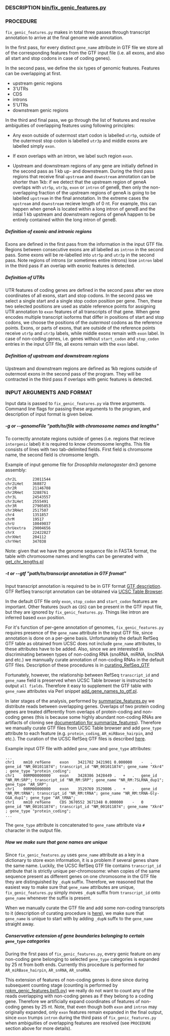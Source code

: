 ### DESCRIPTION [bin/fix_genic_features.py](https://github.com/getopt/EXPRESSION_BY_FEATURE/blob/master/bin/fix_genic_features.py)

### PROCEDURE

`fix_genic_features.py` makes in total three passes through transcript
annotation to arrive at the final genome wide annotation.

In the first pass, for every distinct `gene_name` attribute in GTF file we
store all of the corresponding features from the GTF input file (i.e. all
exons, and also all start and stop codons in case of coding genes).

In the second pass, we define the six types of genomic features. Features can
be overlapping at first.

 - upstream genic regions
 - 3'UTRs
 - CDS
 - introns
 - 5'UTRs
 - downstream genic regions

In the third and final pass, we go through the list of features and resolve
ambiguities of overlapping features using following principles:

- Any exon outside of outermost start codon is labelled `utr5p`, outside of the
  outermost stop codon is labelled `utr3p` and middle exons are labelled simply
  `exon`.

- If exon overlaps with an intron, we label such region `exon`.

- Upstream and downstream regions of any gene are initially defined in the
  second pass as 1 kb up- and downstream. During the third pass regions that
  receive final `upstream` and `downstream` annotation can be shorter than 1kb:
  if we detect that the upstream region of geneA overlaps with `utr5p`,
  `utr3p`, `exon` or `intron` of geneB, then only the non-overlapping fraction
  of the upstream regions of geneA is going to be labelled `upstream` in the
  final annotation. In the extreme cases the `upstream` and `downstream`
  recieve length of 0 nt. For example, this can happen when geneA is located
  within a long intron of geneB and the intial 1 kb upstream and downstream
  regions of geneA happen to be entirely contained within the long intron of
  geneB.


##### Definition of exonic and intronic regions

Exons are defined in the first pass from the information in the input GTF file.
Regions between consecutive exons are all labelled as `intron` in the second
pass. Some exons will be re-labelled into `utr5p` and `utr3p` in the second
pass. Note regions of introns (or sometimes entire introns) lose `intron` label
in the third pass if an overlap with exonic features is detected.

##### Definition of UTRs

UTR features of coding genes are defined in the second pass after we store
coordinates of all exons, start and stop codons. In the second pass we select a
single start and a single stop codon position per gene. Then, these two
selected positions are used as stable reference points for assigning UTR
annotation to `exon` features of all transcripts of that gene.  When gene
encodes multiple transcript isoforms that differ in positions of start and stop
codons, we choose the positions of the *outermost* codons as the reference
points. Exons, or parts of exons, that are outside of the reference points
receive `utr5p` and `utr3p` labels, while middle exons remain with `exon`
label. In case of non-coding genes, i.e. genes without `start_codon` and
`stop_codon` entries in the input GTF file, all exons remain with the `exon`
label.

##### Definition of upstream and downstream regions

Upstream and downstream regions are defined as 1kb regions outside of outermost
exons in the second pass of the program. They will be contracted in the third
pass if overlaps with genic features is detected.

### INPUT ARGUMENTS AND FORMAT 

Input data is passed to `fix_genic_features.py` via three arguments.  Command
line flags for passing these arguments to the program, and description of input
format is given below.

##### -g or --genomeFile "path/to/file with chromosome names and lengths"

To correctly annotate regions outside of genes (i.e. regions that recieve
`intergenic` label) it is required to know chromosome lengths. This file 
consists of lines with two tab-delimited fields. First field is chromsome
name, the second field is chromsome length. 

Example of input genome file for *Drosophila melanogaster* dm3 genome assembly:

```
chr2L       23011544
chr2LHet    368872
chr2R       21146708
chr2RHet    3288761
chr3L       24543557
chr3LHet    2555491
chr3R       27905053
chr3RHet    2517507
chr4        1351857
chrM        19517
chrU        10049037
chrUextra   29004656
chrX        22422827
chrXHet     204112
chrYHet     347038
```
Note: given that we have the genome sequence file in FASTA format, the table
with chromosome names and lengths can be generated with
[get_chr_lengths.pl](https://github.com/getopt/FASTA_TOOLS/blob/master/get_chr_lengths.pl)

##### -t or --gtf "path/to/transcript annotation in GTF fromat"

Input transcript annotation is required to be in GTF format
[GTF description](http://genome.ucsc.edu/FAQ/FAQformat.html#format4). 
GTF RefSeq transcript annotation can be obtained via 
[UCSC Table Browser](http://genome.ucsc.edu/cgi-bin/hgTables?command=start). 

In the default GTF file only `exon`, `stop_codon` and `start_codon` features are
important. Other features (such as `CDS`) can be present in the GTF input file,
but they are ignored by `fix_genic_features.py`. Things like intron are
inferred based `exon` position.

For it's function of per-gene annotation of genomes, `fix_genic_features.py`
requires presence of the `gene_name` attribute in the input GTF file, since
annotation is done on a per-gene basis. Unfortunately the default RefSeq GTF
table as obtained from UCSC does not include `gene_name` attributes, to these
attributes have to be added. Also, since we are interested in discriminating
between types of non-coding RNA (snoRNA, miRNA, lincRNA and etc.) we mannually
curate annotation of non-coding RNAs in the default GTF files. Description
of these procedures is in
[curating_RefSeq_GTF](https://github.com/getopt/EXPRESSION_BY_FEATURE/blob/master/doc/curating_RefSeq_GTF.md)

Fortunately, however, the relationship between RefSeq `transcript_id` and
`gene_name` field is preserved when UCSC Table browser is instructed to output
`all fields`.  Therefore it easy to supplement the GTF table with `gene_name`
attributes via Perl snippet
[add_gene_names_to_gtf.pl](https://github.com/getopt/EXPRESSION_BY_FEATURE/blob/master/bin/add_gene_names_to_gtf.pl). 

In later stages of the analysis, performed by
[summarize_features.py](https://github.com/getopt/EXPRESSION_BY_FEATURE/blob/master/bin/summarize_features.py)
we distribute reads between overlapping genes. Overlaps of two protein coding
genes are treated differently from overlaps of protein-coding and non-coding
genes (this is because some highly abundant non-coding RNAs are artifacts of
cloning see [documentation for
summarize_features](https://github.com/getopt/EXPRESSION_BY_FEATURE/blob/master/doc/summarize_features.md)).
Therefore we manually curate GTF files from UCSC Table browser and add
`gene_type` attribute to each feature (e.g. `protein_coding`,
`AR_miRBase_hairpin`, and etc.). The curation of the UCSC RefSeq GTF files is
described
[here](https://github.com/getopt/EXPRESSION_BY_FEATURE/blob/master/doc/curating_RefSeq_GTF.md).

Example input GTF file with added `gene_name` and `gene_type` attributes:

```
...
chr1    mm10_refGene    exon    3421702 3421901 0.000000    -   .   gene_id "NM_001011874"; transcript_id "NM_001011874"; gene_name "Xkr4"  ; gene_type "protein_coding";
chr1    00RM00000000    exon    3428386 3428449 .   +   .   gene_id "NR_RM:SRP"; transcript_id "NR_RM:SRP"; gene_name "NR_RM:7SLRNA_dup1"; gene_type "AR_SRP";
chr1    00RM00000000    exon    3529769 3529806 .   +   .   gene_id "NR_RM:tRNA"; transcript_id "NR_RM:tRNA"; gene_name "NR_RM:tRNA-Gly-GGA_dup1"; gene_type "AR_tRNA";
chr1    mm10_refGene    CDS 3670552 3671348 0.000000    -   0   gene_id "NM_001011874"; transcript_id "NM_001011874"; gene_name "Xkr4"  ; gene_type "protein_coding";
...
```

The `gene_type` attribute is concatenated to `gene_name` attribute via `#`
character in the output file. 


##### How we make sure that gene names are unique

Since `fix_genic_features.py` uses `gene_name` attribute as a key in a
dictionary to store exon information, it is a problem if several genes share
the same name. Luckily, the UCSC RefSeq GTF file contains `transcript_id`
attribute that is strictly unique per-chromosome: when copies of the same
sequence present as different genes on one chromosome in the GTF file they are
distinguished by `_dupN` suffix. Therefore, we reasoned that the easiest way
to make sure that `gene_name` attributes are unique, `fix_genic_features.py`
simply moves `_dupN` suffix from `transcript_id` onto `gene_name` whenever the
suffix is present.

When we manually curate the GTF file and add some non-coding transcripts to it
(description of curating procedure is
[here](https://github.com/getopt/EXPRESSION_BY_FEATURE/blob/master/doc/curating_RefSeq_GTF.md)),
we make sure that `gene_name` is unique to start with by adding `_dupN` suffx
to the `gene_name` straight away.


##### Conservative extension of gene boundaries belonging to certain `gene_type` categories

During the first pass of `fix_genic_features.py`, every genic feature on any
non-coding gene belonging to selected `gene_type` categories  is expanded by 25
nt from both ends. Currently this procedure is performed for `AR_miRBase_hairpin`,
`AR_snRNA`, `AR_snoRNA`.

This extension of features of non-coding genes is done since during subsequent
counting stage (counting is performed by
[rpkm_genic_features.bxt5.py](https://github.com/getopt/EXPRESSION_BY_FEATURE/blob/master/doc/rpkm_genic_features.bxt5.md))
we really do not want to count any of the reads overlapping with non-coding
genes as if they belong to a coding gene. Therefore we artificially expand
coordinates of features of non-coding genes by 25 nt. Note, that even though
both `exon` and `intron` may originally expanded, only `exon` features remain
expanded in the final output, since `exon` trumps `intron` during the third
pass of `fix_genic_features.py` when ambiguities of overlapping features are
resolved (see `PROCEDURE` section above for more details). 
